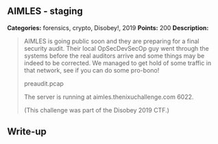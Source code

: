 ## AIMLES - staging

**Categories:** forensics, crypto, Disobey!, 2019
**Points:** 200
**Description:**

>  AIMLES is going public soon and they are preparing for a final
>  security audit. Their local OpSecDevSecOp guy went through the
>  systems before the real auditors arrive and some things may be
>  indeed to be corrected. We managed to get hold of some traffic in
>  that network, see if you can do some pro-bono!
>  
>  preaudit.pcap
>  
>  The server is running at aimles.thenixuchallenge.com 6022.
>  
>  (This challenge was part of the Disobey 2019 CTF.)
>  


## Write-up

